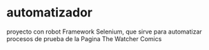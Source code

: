 # automatizador
proyecto con robot Framework Selenium, que sirve para automatizar procesos de prueba de la Pagina The Watcher Comics
